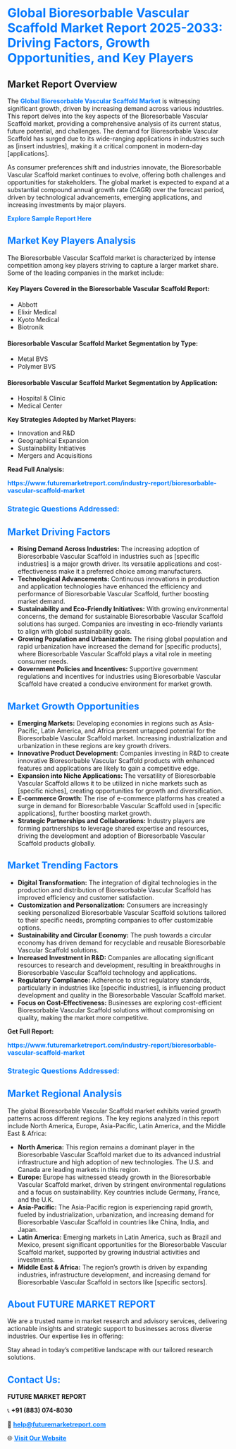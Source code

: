 <h1 style="color: #007BFF;">Global Bioresorbable Vascular Scaffold Market Report 2025-2033: Driving Factors, Growth Opportunities, and Key Players</h1>

<section id="overview">
<h2>Market Report Overview</h2>
<p>The <a href="https://www.futuremarketreport.com/industry-report/bioresorbable-vascular-scaffold-market" style="color: #007BFF; text-decoration: none;"><strong>Global Bioresorbable Vascular Scaffold Market</strong></a> is witnessing significant growth, driven by increasing demand across various industries. This report delves into the key aspects of the Bioresorbable Vascular Scaffold market, providing a comprehensive analysis of its current status, future potential, and challenges. The demand for Bioresorbable Vascular Scaffold has surged due to its wide-ranging applications in industries such as [insert industries], making it a critical component in modern-day [applications].</p>
<p>As consumer preferences shift and industries innovate, the Bioresorbable Vascular Scaffold market continues to evolve, offering both challenges and opportunities for stakeholders. The global market is expected to expand at a substantial compound annual growth rate (CAGR) over the forecast period, driven by technological advancements, emerging applications, and increasing investments by major players.</p>
</section>

<section id="overview">
<p><a href="https://www.futuremarketreport.com/request-sample/reportId=80517" style="color: #007BFF; text-decoration: none;"><strong>Explore Sample Report Here</strong></a></p>
</section>

<section id="key-players">
<h2 style="color: #007BFF;">Market Key Players Analysis</h2>
<p>The Bioresorbable Vascular Scaffold market is characterized by intense competition among key players striving to capture a larger market share. Some of the leading companies in the market include:</p>
<h4>Key Players Covered in the Bioresorbable Vascular Scaffold Report:</h4>
<ul><li>Abbott</li><li>Elixir Medical</li><li>Kyoto Medical</li><li>Biotronik</li></ul>
<h4>Bioresorbable Vascular Scaffold Market Segmentation by Type:</h4>
<ul><li>Metal BVS</li><li>Polymer BVS</li></ul>

<h4>Bioresorbable Vascular Scaffold Market Segmentation by Application:</h4>
<ul><li>Hospital &amp; Clinic</li><li>Medical Center</li></ul>
<p><strong>Key Strategies Adopted by Market Players:</strong></p>
<ul>
<li>Innovation and R&D</li>
<li>Geographical Expansion</li>
<li>Sustainability Initiatives</li>
<li>Mergers and Acquisitions</li>
</ul>
</section>

<section>
<p><strong>Read Full Analysis: </strong></p><a href="https://www.futuremarketreport.com/industry-report/bioresorbable-vascular-scaffold-market" style="color: #007BFF; text-decoration: none;"><strong>https://www.futuremarketreport.com/industry-report/bioresorbable-vascular-scaffold-market</strong></a>
<h3 style="color: #007BFF;">Strategic Questions Addressed:</h3>
</section>

<section id="driving-factors">
<h2 style="color: #007BFF;">Market Driving Factors</h2>
<ul>
<li><strong>Rising Demand Across Industries:</strong> The increasing adoption of Bioresorbable Vascular Scaffold in industries such as [specific industries] is a major growth driver. Its versatile applications and cost-effectiveness make it a preferred choice among manufacturers.</li>
<li><strong>Technological Advancements:</strong> Continuous innovations in production and application technologies have enhanced the efficiency and performance of Bioresorbable Vascular Scaffold, further boosting market demand.</li>
<li><strong>Sustainability and Eco-Friendly Initiatives:</strong> With growing environmental concerns, the demand for sustainable Bioresorbable Vascular Scaffold solutions has surged. Companies are investing in eco-friendly variants to align with global sustainability goals.</li>
<li><strong>Growing Population and Urbanization:</strong> The rising global population and rapid urbanization have increased the demand for [specific products], where Bioresorbable Vascular Scaffold plays a vital role in meeting consumer needs.</li>
<li><strong>Government Policies and Incentives:</strong> Supportive government regulations and incentives for industries using Bioresorbable Vascular Scaffold have created a conducive environment for market growth.</li>
</ul>
</section>

<section id="growth-opportunities">
<h2 style="color: #007BFF;">Market Growth Opportunities</h2>
<ul>
<li><strong>Emerging Markets:</strong> Developing economies in regions such as Asia-Pacific, Latin America, and Africa present untapped potential for the Bioresorbable Vascular Scaffold market. Increasing industrialization and urbanization in these regions are key growth drivers.</li>
<li><strong>Innovative Product Development:</strong> Companies investing in R&D to create innovative Bioresorbable Vascular Scaffold products with enhanced features and applications are likely to gain a competitive edge.</li>
<li><strong>Expansion into Niche Applications:</strong> The versatility of Bioresorbable Vascular Scaffold allows it to be utilized in niche markets such as [specific niches], creating opportunities for growth and diversification.</li>
<li><strong>E-commerce Growth:</strong> The rise of e-commerce platforms has created a surge in demand for Bioresorbable Vascular Scaffold used in [specific applications], further boosting market growth.</li>
<li><strong>Strategic Partnerships and Collaborations:</strong> Industry players are forming partnerships to leverage shared expertise and resources, driving the development and adoption of Bioresorbable Vascular Scaffold products globally.</li>
</ul>
</section>

<section id="trending-factors">
<h2 style="color: #007BFF;">Market Trending Factors</h2>
<ul>
<li><strong>Digital Transformation:</strong> The integration of digital technologies in the production and distribution of Bioresorbable Vascular Scaffold has improved efficiency and customer satisfaction.</li>
<li><strong>Customization and Personalization:</strong> Consumers are increasingly seeking personalized Bioresorbable Vascular Scaffold solutions tailored to their specific needs, prompting companies to offer customizable options.</li>
<li><strong>Sustainability and Circular Economy:</strong> The push towards a circular economy has driven demand for recyclable and reusable Bioresorbable Vascular Scaffold solutions.</li>
<li><strong>Increased Investment in R&D:</strong> Companies are allocating significant resources to research and development, resulting in breakthroughs in Bioresorbable Vascular Scaffold technology and applications.</li>
<li><strong>Regulatory Compliance:</strong> Adherence to strict regulatory standards, particularly in industries like [specific industries], is influencing product development and quality in the Bioresorbable Vascular Scaffold market.</li>
<li><strong>Focus on Cost-Effectiveness:</strong> Businesses are exploring cost-efficient Bioresorbable Vascular Scaffold solutions without compromising on quality, making the market more competitive.</li>
</ul>
</section>

<section>
<p><strong>Get Full Report: </strong></p><a href="https://www.futuremarketreport.com/industry-report/bioresorbable-vascular-scaffold-market" style="color: #007BFF; text-decoration: none;"><strong>https://www.futuremarketreport.com/industry-report/bioresorbable-vascular-scaffold-market</strong></a>
<h3 style="color: #007BFF;">Strategic Questions Addressed:</h3>
</section>


<section id="regional-analysis">
<h2 style="color: #007BFF;">Market Regional Analysis</h2>
<p>The global Bioresorbable Vascular Scaffold market exhibits varied growth patterns across different regions. The key regions analyzed in this report include North America, Europe, Asia-Pacific, Latin America, and the Middle East & Africa:</p>
<ul>
<li><strong>North America:</strong> This region remains a dominant player in the Bioresorbable Vascular Scaffold market due to its advanced industrial infrastructure and high adoption of new technologies. The U.S. and Canada are leading markets in this region.</li>
<li><strong>Europe:</strong> Europe has witnessed steady growth in the Bioresorbable Vascular Scaffold market, driven by stringent environmental regulations and a focus on sustainability. Key countries include Germany, France, and the U.K.</li>
<li><strong>Asia-Pacific:</strong> The Asia-Pacific region is experiencing rapid growth, fueled by industrialization, urbanization, and increasing demand for Bioresorbable Vascular Scaffold in countries like China, India, and Japan.</li>
<li><strong>Latin America:</strong> Emerging markets in Latin America, such as Brazil and Mexico, present significant opportunities for the Bioresorbable Vascular Scaffold market, supported by growing industrial activities and investments.</li>
<li><strong>Middle East & Africa:</strong> The region’s growth is driven by expanding industries, infrastructure development, and increasing demand for Bioresorbable Vascular Scaffold in sectors like [specific sectors].</li>
</ul>
</section>

<footer>
<h2 style="color: #007BFF;">About FUTURE MARKET REPORT</h2>
<p>We are a trusted name in market research and advisory services, delivering actionable insights and strategic support to businesses across diverse industries. Our expertise lies in offering:</p>

<p>Stay ahead in today’s competitive landscape with our tailored research solutions.</p>

<h2 style="color: #007BFF;">Contact Us:</h2>
<p><strong>FUTURE MARKET REPORT</strong></p>
<p>📞 <strong>+91 (883) 074-8030</strong></p>
<p>📧 <strong><a href="mailto:help@futuremarketreport.com" style="color: #007BFF;">help@futuremarketreport.com</a></strong></p>
<p>🌐 <strong><a href="https://www.futuremarketreport.com/" style="color: #007BFF;">Visit Our Website</a></strong></p>
</footer>